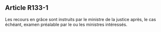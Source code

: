 Article R133-1
----
Les recours en grâce sont instruits par le ministre de la justice après, le cas
échéant, examen préalable par le ou les ministres intéressés.
